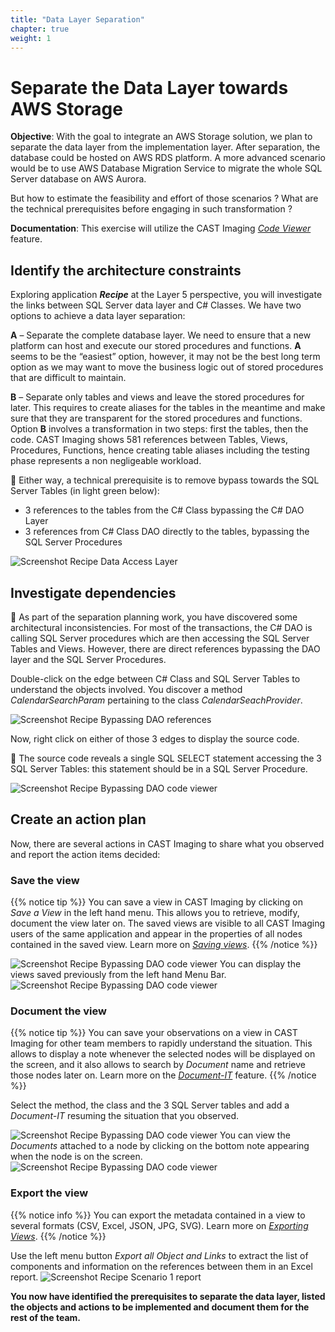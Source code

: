 ```yaml
---
title: "Data Layer Separation"
chapter: true
weight: 1
---
```


# Separate the Data Layer towards AWS Storage

**Objective**: With the goal to integrate an AWS Storage solution, we plan to separate the data layer from the implementation layer. 
After separation, the database could be hosted on AWS RDS platform. A more advanced scenario would be to use AWS Database Migration Service to migrate the whole SQL Server database on AWS Aurora.

But how to estimate the feasibility and effort of those scenarios ? What are the technical prerequisites before engaging in such transformation ?

**Documentation**: This exercise will utilize the CAST Imaging *[Code Viewer](https://doc.castsoftware.com/display/IMAGING/User+Guide+-+Viewing+source+code)* feature.

## Identify the architecture constraints

Exploring application ***Recipe*** at the Layer 5 perspective, you will investigate the links between SQL Server data layer and C# Classes.
We have two options to achieve a data layer separation:  

**A** – Separate the complete database layer. We need to ensure that a new platform can host and execute our stored procedures and functions. 
**A** seems to be the “easiest” option, however, it may not be the best long term option as we may want to move the business logic out of stored procedures that are difficult to maintain. 

**B** – Separate only tables and views and leave the stored procedures for later. This requires to create aliases for the tables in the meantime and make sure that they are transparent for the stored procedures and functions. Option **B** involves a transformation in two steps: first the tables, then the code. CAST Imaging shows 581 references between Tables, Views, Procedures, Functions, hence creating table aliases including the testing phase represents a non negligeable workload. 

:memo: Either way, a technical prerequisite is to remove bypass towards the SQL Server Tables (in light green below): 
- 3 references to the tables from the C# Class bypassing the C# DAO Layer 
- 3 references from C# Class DAO directly to the tables, bypassing the SQL Server Procedures 

![Screenshot Recipe Data Access Layer](/images/Recipe_Sce1_data.png) 

## Investigate dependencies 

:memo: As part of the separation planning work, you have discovered some architectural inconsistencies. For most of the transactions, the C# DAO is calling SQL Server procedures which are then accessing the SQL Server Tables and Views. However, there are direct references bypassing the DAO layer and the SQL Server Procedures. 

Double-click on the edge between C# Class and SQL Server Tables to understand the objects involved. 
You discover a method *CalendarSearchParam* pertaining to the class *CalendarSeachProvider*.  

![Screenshot Recipe Bypassing DAO references](/images/Recipe_Sce1_method.png) 

Now, right click on either of those 3 edges to display the source code.

:memo: The source code reveals a single SQL SELECT statement accessing the 3 SQL Server Tables: this statement should be in a SQL Server Procedure. 

![Screenshot Recipe Bypassing DAO code viewer](/images/Recipe_Sce1_code.png) 

## Create an action plan 

Now, there are several actions in CAST Imaging to share what you observed and report the action items decided: 

### Save the view

{{% notice tip %}}
You can save a view in CAST Imaging by clicking on *Save a View* in the left hand menu. This allows you to retrieve, modify, document the view later on.
The saved views are visible to all CAST Imaging users of the same application and appear in the properties of all nodes contained in the saved view.
Learn more on *[Saving views](https://doc.castsoftware.com/display/IMAGING/User+Guide+-+Saving+and+accessing+saved+views)*.
{{% /notice %}}

![Screenshot Recipe Bypassing DAO code viewer](/images/Save.png) 
You can display the views saved previously from the left hand Menu Bar.
![Screenshot Recipe Bypassing DAO code viewer](/images/SavedViews.png) 


### Document the view

{{% notice tip %}}
You can save your observations on a view in CAST Imaging for other team members to rapidly understand the situation.
This allows to display a note whenever the selected nodes will be displayed on the screen, and it also allows to search by *Document* name and retrieve those nodes later on.
Learn more on the *[Document-IT](https://doc.castsoftware.com/display/IMAGING/User+Guide+-+Using+the+Document-It+feature)* feature.
{{% /notice %}}

Select the method, the class and the 3 SQL Server tables and add a *Document-IT* resuming the situation that you observed. 

![Screenshot Recipe Bypassing DAO code viewer](/images/DocumentIT.png)
You can view the *Documents* attached to a node by clicking on the bottom note appearing when the node is on the screen.
![Screenshot Recipe Bypassing DAO code viewer](/images/DocumentIT_click.png)

### Export the view

{{% notice info %}}
You can export the metadata contained in a view to several formats (CSV, Excel, JSON, JPG, SVG).
Learn more on *[Exporting Views](https://doc.castsoftware.com/display/IMAGING/User+Guide+-+Export+view+options)*.
{{% /notice %}}

Use the left menu button *Export all Object and Links* to extract the list of components and information on the references between them in an Excel report. 
![Screenshot Recipe Scenario 1 report](/images/ExportObjectsandLinks.png) 



**You now have identified the prerequisites to separate the data layer, listed the objects and actions to be implemented and document them for the rest of the team.** 